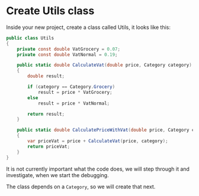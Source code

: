 # Create Utils class
Inside your new project, create a class called Utils, it looks like this:

```csharp
public class Utils
{
    private const double VatGrocery = 0.07;
    private const double VatNormal = 0.19;

    public static double CalculateVat(double price, Category category)
    {
        double result;

        if (category == Category.Grocery)
            result = price * VatGrocery;
        else
            result = price * VatNormal;

        return result;
    }

    public static double CalculatePriceWithVat(double price, Category category)
    {
        var priceVat = price + CalculateVat(price, category);
        return priceVat;
    }
}
```

It is not currently important what the code does, we will step through it and investigate, when we start the debugging.

The class depends on a `Category`, so we will create that next.